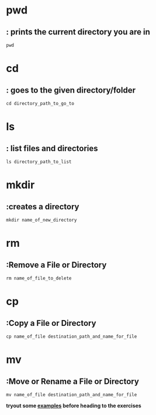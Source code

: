 # pwd
## : prints the current directory you are in
    pwd
# cd 
## : goes to the given directory/folder
    cd directory_path_to_go_to
# ls 
## : list files and directories
    ls directory_path_to_list
# mkdir 
## :creates a directory
    mkdir name_of_new_directory
# rm  
## :Remove a File or Directory
    rm name_of_file_to_delete

# cp 
## :Copy a File or Directory
    cp name_of_file destination_path_and_name_for_file
# mv 
## :Move or Rename a File or Directory
    mv name_of_file destination_path_and_name_for_file

**tryout some [examples](https://github.com/ROT101/learn_something/blob/main/linux%20basics/navigation_and_file_managing/2_navigation_and_file_managment.md) before heading to the exercises**
